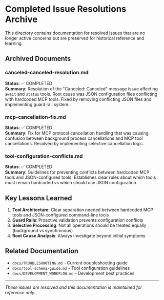 # Completed Issue Resolutions Archive

This directory contains documentation for resolved issues that are no longer active concerns but are preserved for historical reference and learning.

## Archived Documents

### canceled-canceled-resolution.md

**Status**: ✅ COMPLETED  
**Summary**: Resolution of the "Canceled: Canceled" message issue affecting `await` and `status` tools. Root cause was JSON configuration files conflicting with hardcoded MCP tools. Fixed by removing conflicting JSON files and implementing guard rail system.

### mcp-cancellation-fix.md

**Status**: ✅ COMPLETED  
**Summary**: Fix for MCP protocol cancellation handling that was causing confusion between background process cancellations and MCP tool cancellations. Resolved by implementing selective cancellation logic.

### tool-configuration-conflicts.md

**Status**: ✅ COMPLETED  
**Summary**: Guidelines for preventing conflicts between hardcoded MCP tools and JSON-configured tools. Establishes clear rules about which tools must remain hardcoded vs which should use JSON configuration.

## Key Lessons Learned

1. **Tool Architecture**: Clear separation needed between hardcoded MCP tools and JSON-configured command-line tools
2. **Guard Rails**: Proactive validation prevents configuration conflicts
3. **Selective Processing**: Not all operations should be treated equally (background vs synchronous)
4. **Root Cause Analysis**: Always investigate beyond initial symptoms

## Related Documentation

- `docs/TROUBLESHOOTING.md` - Current troubleshooting guide
- `docs/tool-schema-guide.md` - Tool configuration guidelines
- `docs/DEVELOPMENT_WORKFLOW.md` - Development best practices

---

_These issues are resolved and this documentation is maintained for reference only._
